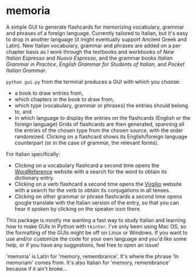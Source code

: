 # memoria
A simple GUI to generate flashcards for memorizing vocabulary, grammar and phrases of a foreign language. Currently tailored to Italian, but it's easy to drop in another language (it might eventually support Ancient Greek and Latin). New Italian vocabulary, grammar and phrases are added on a per chapter basis as I work through the textbooks and workbooks of _New Italian Espresso_ and _Nuovo Espresso_, and the grammar books _Italian Grammar in Practice_, _English Grammar for Students of Italian_, and _Pocket Italian Grammar_. 

`python gui.py` from the terminal produces a GUI with which you choose: 
- a book to draw entries from,
- which chapters in the book to draw from,
- which type (vocabulary, grammar or phrases) the entries should belong to, and
- in which language to display the entries on the flashcards (English or the foreign language)
Grids of flashcards are then generated, spanning all the entries of the chosen type from the chosen source, with the order randomized. Clicking on a flashcard shows its English/foreign language counterpart (or in the case of grammar, the relevant forms). 

For Italian specifically:
- Clicking on a vocabulary flashcard a second time opens the [WordReference](https://www.wordreference.com/iten/) website with a search for the word to obtain its dictionary entry.
- Clicking on a verb flashcard a second time opens the [Virgilio](https://sapere.virgilio.it/parole/coniuga-verbi/) website with a search for the verb to obtain its conjugations in all tenses.
- Clicking on other grammar or phrase flashcards a second time opens google translate with the Italian version of the entry, so that you can hear it spoken by clicking on the speaker icon there.

This package is mostly me wanting a fast way to study Italian and learning how to make GUIs in Python with `tkinter`. I've only been using Mac OS, so the formatting of the GUIs might be off on Linux or Windows. If you want to use and/or customize the code for your own language and you'd like some help, or if you have any suggestions, feel free to open an issue!

'memoria' is Latin for 'memory, remembrance'. It's where the phrase 'In memoriam' comes from. It's also Italian for 'memory, remembrance' because if it ain't broke...